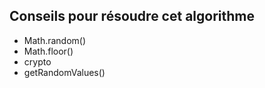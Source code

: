 ## Conseils pour résoudre cet algorithme

- Math.random()
- Math.floor()
- crypto
- getRandomValues()

